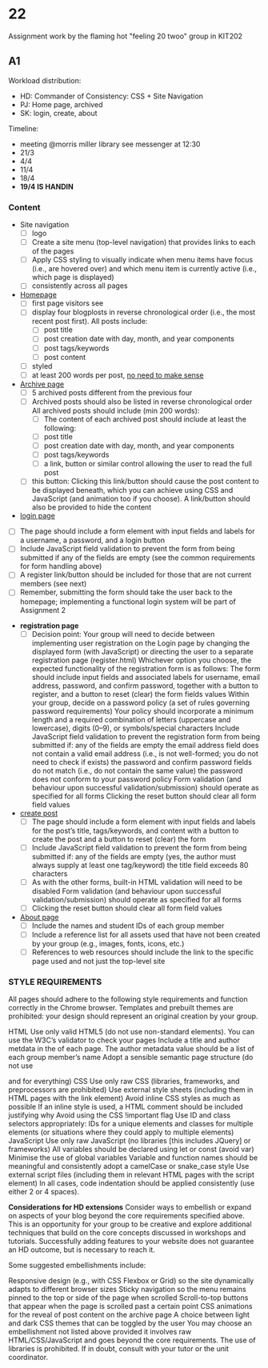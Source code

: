 # 22
Assignment work by the flaming hot "feeling 20 twoo" group in KIT202

## A1
Workload distribution:

- HD: Commander of Consistency: CSS + Site Navigation
- PJ: Home page, archived
- SK: login, create, about

Timeline:

- meeting @morris miller library see messenger at 12:30
- 21/3
- 4/4
- 11/4
- 18/4
- **19/4 IS HANDIN**

### Content
- Site navigation
  - [ ] logo
  - [ ] Create a site menu (top-level navigation) that provides links to each of the pages
  - [ ] Apply CSS styling to visually indicate when menu items have focus (i.e., are hovered over) and which menu item is currently active (i.e., which page is displayed)
  - [ ] consistently across all pages
- [Homepage](index.html)
  - [ ] first page visitors see
  - [ ] display four blogplosts  in reverse chronological order (i.e., the most recent post first).
    All posts include:
    - [ ] post title
    - [ ] post creation date with day, month, and year components
    - [ ] post tags/keywords
    - [ ] post content
  - [ ] styled
  - [ ] at least 200 words per post, [no need to make sense](https://loremipsum.io)
- [Archive page](archive.html)
  - [ ] 5 archived posts different from the previous four
  - [ ] Archived posts should also be listed in reverse chronological order
    All archived posts should include (min 200 words):
    - [ ] The content of each archived post should include at least the following:
    - [ ] post title
    - [ ] post creation date with day, month, and year components
    - [ ] post tags/keywords
    - [ ] a link, button or similar control allowing the user to read the full post
  - [ ] this button: Clicking this link/button should cause the post content to be displayed beneath, which you can achieve using CSS and JavaScript (and animation too if you choose). A link/button should also be provided to hide the content
 - [login page](login.html)
  - [ ] The page should include a form element with input fields and labels for a username, a password, and a login button
  - [ ] Include JavaScript field validation to prevent the form from being submitted if any of the fields are empty (see the common requirements for form handling above)
  - [ ] A register link/button should be included for those that are not current members (see next)
  - [ ] Remember, submitting the form should take the user back to the homepage; implementing a functional login system will be part of Assignment 2
- **registration page**
  - [ ]  Decision point: Your group will need to decide between implementing user registration on the Login page by changing the displayed form (with JavaScript) or directing the user to a separate registration page (register.html)
Whichever option you choose, the expected functionality of the registration form is as follows:
The form should include input fields and associated labels for username, email address, password, and confirm password, together with a button to register, and a button to reset (clear) the form fields values
Within your group, decide on a password policy (a set of rules governing password requirements)
Your policy should incorporate a minimum length and a required combination of letters (uppercase and lowercase), digits (0–9), or symbols/special characters
Include JavaScript field validation to prevent the registration form from being submitted if:
any of the fields are empty
the email address field does not contain a valid email address (i.e., is not well-formed; you do not need to check if exists)
the password and confirm password fields do not match (i.e., do not contain the same value)
the password does not conform to your password policy
Form validation (and behaviour upon successful validation/submission) should operate as specified for all forms
Clicking the reset button should clear all form field values
- [create post](create.html)
  - [ ]  The page should include a form element with input fields and labels for the post’s title, tags/keywords, and content with a button to create the post and a button to reset (clear) the form
  - [ ]  Include JavaScript field validation to prevent the form from being submitted if:
any of the fields are empty (yes, the author must always supply at least one tag/keyword)
the title field exceeds 80 characters
  - [ ] As with the other forms, built-in HTML validation will need to be disabled Form validation (and behaviour upon successful validation/submission) should operate as specified for all forms
  - [ ] Clicking the reset button should clear all form field values
- [About page](about.html)
  - [ ] Include the names and student IDs of each group member
  - [ ] Include a reference list for all assets used that have not been created by your group (e.g., images, fonts, icons, etc.)
  - [ ] References to web resources should include the link to the specific page used and not just the top-level site
 
### STYLE REQUIREMENTS
All pages should adhere to the following style requirements and function correctly in the Chrome browser.  Templates and prebuilt themes are prohibited: your design should represent an original creation by your group.

HTML
Use only valid HTML5 (do not use non-standard elements). You can use the W3C’s validator to check your pages
Include a title and author metdata in the <head> of each page. The author metadata value should be a list of each group member’s name
Adopt a sensible semantic page structure (do not use <div> and <span> for everything)
CSS
Use only raw CSS (libraries, frameworks, and preprocessors are prohibited)
Use external style sheets (including them in HTML pages with the link element)
Avoid inline CSS styles as much as possible
If an inline style is used, a HTML comment should be included justifying why
Avoid using the CSS !important flag
Use ID and class selectors appropriately: IDs for a unique elements and classes for multiple elements (or situations where they could apply to multiple elements)
JavaScript
Use only raw JavaScript (no libraries [this includes JQuery] or frameworks)
All variables should be declared using let or const (avoid var)
Minimise the use of global variables
Variable and function names should be meaningful and consistently adopt a camelCase or snake_case style
Use external script files (including them in relevant HTML pages with the script element)
In all cases, code indentation should be applied consistently (use either 2 or 4 spaces).
 
**Considerations for HD extensions**
Consider ways to embellish or expand on aspects of your blog beyond the core requirements specified above. This is an opportunity for your group to be creative and explore additional techniques that build on the core concepts discussed in workshops and tutorials. Successfully adding features to your website does not guarantee an HD outcome, but is necessary to reach it.

Some suggested embellishments include:

Responsive design (e.g., with CSS Flexbox or Grid) so the site dynamically adapts to different browser sizes
Sticky navigation so the menu remains pinned to the top or side of the page when scrolled
Scroll-to-top buttons that appear when the page is scrolled past a certain point
CSS animations for the reveal of post content on the archive page
A choice between light and dark CSS themes that can be toggled by the user
You may choose an embellishment not listed above provided it involves raw HTML/CSS/JavaScript and goes beyond the core requirements. The use of libraries is prohibited. If in doubt, consult with your tutor or the unit coordinator.

